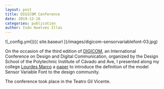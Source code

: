```yaml
---
layout: post
title: DIGICOM Conference
date: 2019-12-16
categories: publication
author: Iván Huelves Illas
---
```

![_config.yml]({{ site.baseurl }}/images/digicom-sensorvariablefont-03.jpg)

On the occasion of the third edition of [DIGICOM](https://digicom.ipca.pt/), an International Conference on Design and Digital Communication, organized by the Design School of the Polytechnic Institute of Cávado and Ave, I presented along my college [Lourdes Marco](https://github.com/Lourdesmarco) a [paper](https://www.researchgate.net/publication/342847593_Sensor_Variable_Font_A_Model_to_Improve_the_Process_of_Signification_of_Graphic_Interfaces_Through_Variable_Fonts_and_Data_Collected_by_Sensors?_sg%5B0%5D=vPy5u6YeUcJCETssQS_LsR_c_LL_ZqjCyWCVNgwVMlEVRxQbFhy4xhWegc5-SlFJxSil89xWnxT-cBq8GovolaZdfxAK3WPhqkIHwGFu.58xee3XNHNGtvYRbPbW2h_70jlZOg5YpZbs_vdum9441SCZ7cv-Txc_EoIbamEP2_DhPruqIf8r6WkeiI4-JHw) to introduce the definition of the model Sensor Variable Font to the design community.

The conference took place in the Teatro Gil Vicente.
